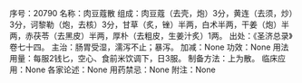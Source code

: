 序号：20790
名称：肉豆蔻散
组成：肉豆蔻（去壳，炮）3分，黄连（去须，炒）3分，诃黎勒（炮，去核）3分，甘草（炙，锉）半两，白术半两，干姜（炮）半两，赤茯苓（去黑皮）半两，厚朴（去粗皮，生姜汁炙）1两。
出处：《圣济总录》卷七十四。
主治：肠胃受湿，濡泻不止；暴泻。
加减：None
功效：None
用法用量：每服2钱匕，空心、食前米饮调下，日3服。
制备方法：上为散。
临床应用：None
各家论述：None
用药禁忌：None
附注：None
